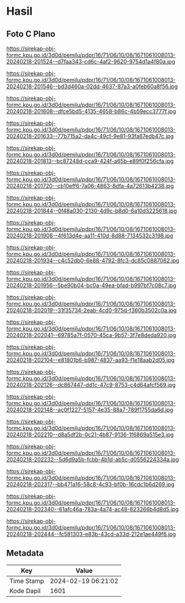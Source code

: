 # Hasil

## Foto C Plano

https://sirekap-obj-formc.kpu.go.id/3d0d/pemilu/pdpr/16/71/06/10/08/1671061008013-20240218-201524--d7faa343-cd6c-4af2-9620-9754d1a4f80a.jpg

https://sirekap-obj-formc.kpu.go.id/3d0d/pemilu/pdpr/16/71/06/10/08/1671061008013-20240218-201546--bd3d460a-02dd-4637-87a3-a0feb60a8f56.jpg

https://sirekap-obj-formc.kpu.go.id/3d0d/pemilu/pdpr/16/71/06/10/08/1671061008013-20240218-201608--dfce5bd5-4135-4658-b86c-4b59ecc3777f.jpg

https://sirekap-obj-formc.kpu.go.id/3d0d/pemilu/pdpr/16/71/06/10/08/1671061008013-20240218-201633--77b715a2-da4c-49cf-9e81-93fa67edb47c.jpg

https://sirekap-obj-formc.kpu.go.id/3d0d/pemilu/pdpr/16/71/06/10/08/1671061008013-20240218-201813--bc87248d-cca9-424f-a65b-e89f0f256cfa.jpg

https://sirekap-obj-formc.kpu.go.id/3d0d/pemilu/pdpr/16/71/06/10/08/1671061008013-20240218-201720--cb10eff6-7a06-4863-8dfa-4a72613b4238.jpg

https://sirekap-obj-formc.kpu.go.id/3d0d/pemilu/pdpr/16/71/06/10/08/1671061008013-20240218-201844--0f48a030-2130-4d9c-b8d0-6a10d3225618.jpg

https://sirekap-obj-formc.kpu.go.id/3d0d/pemilu/pdpr/16/71/06/10/08/1671061008013-20240218-201908--4f613d4e-aa11-410d-8d88-7134532c3198.jpg

https://sirekap-obj-formc.kpu.go.id/3d0d/pemilu/pdpr/16/71/06/10/08/1671061008013-20240218-201934--c4c52db0-6e88-4792-8fc3-dc85c0887062.jpg

https://sirekap-obj-formc.kpu.go.id/3d0d/pemilu/pdpr/16/71/06/10/08/1671061008013-20240218-201956--5be90b04-bc0a-49ea-bfad-b997bf7c08c7.jpg

https://sirekap-obj-formc.kpu.go.id/3d0d/pemilu/pdpr/16/71/06/10/08/1671061008013-20240218-202019--31f35734-2eab-4cd0-975d-f360b3502c0a.jpg

https://sirekap-obj-formc.kpu.go.id/3d0d/pemilu/pdpr/16/71/06/10/08/1671061008013-20240218-202041--69785a7f-0570-45ca-9b57-3f7e8deda920.jpg

https://sirekap-obj-formc.kpu.go.id/3d0d/pemilu/pdpr/16/71/06/10/08/1671061008013-20240218-202104--e81801b6-b987-4837-aa93-f1e18aab2d05.jpg

https://sirekap-obj-formc.kpu.go.id/3d0d/pemilu/pdpr/16/71/06/10/08/1671061008013-20240218-202126--dc867447-dd1c-47c9-8753-c4d64afcf569.jpg

https://sirekap-obj-formc.kpu.go.id/3d0d/pemilu/pdpr/16/71/06/10/08/1671061008013-20240218-202148--ac0f1227-5157-4e35-88a7-789f1755da6d.jpg

https://sirekap-obj-formc.kpu.go.id/3d0d/pemilu/pdpr/16/71/06/10/08/1671061008013-20240218-202210--d8a5df2b-0c21-4b87-9136-1f6869a515e3.jpg

https://sirekap-obj-formc.kpu.go.id/3d0d/pemilu/pdpr/16/71/06/10/08/1671061008013-20240218-202232--5d6d9a5b-fcbb-4b1d-ab5c-d0556224334a.jpg

https://sirekap-obj-formc.kpu.go.id/3d0d/pemilu/pdpr/16/71/06/10/08/1671061008013-20240218-202317--bb471a16-58c8-4c93-bf0b-16cdc1b6d269.jpg

https://sirekap-obj-formc.kpu.go.id/3d0d/pemilu/pdpr/16/71/06/10/08/1671061008013-20240218-202340--61afc46a-783a-4a74-ac48-623266b4d8d5.jpg

https://sirekap-obj-formc.kpu.go.id/3d0d/pemilu/pdpr/16/71/06/10/08/1671061008013-20240218-202444--fc581303-e83b-43cd-a33d-212e1ae449f6.jpg


## Metadata

| Key        | Value               |
| ---------- | ------------------- |
| Time Stamp | 2024-02-19 06:21:02 |
| Kode Dapil | 1601                |



